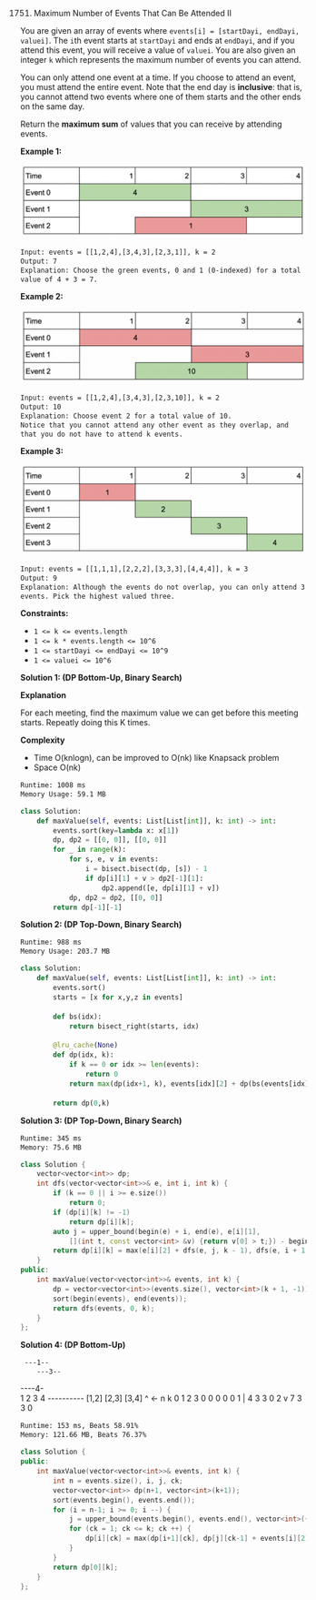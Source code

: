 1751. Maximum Number of Events That Can Be Attended II

You are given an array of events where `events[i] = [startDayi, endDayi, valuei]`. The `i`th event starts at `startDayi` and ends at `endDayi`, and if you attend this event, you will receive a value of `valuei`. You are also given an integer `k` which represents the maximum number of events you can attend.

You can only attend one event at a time. If you choose to attend an event, you must attend the entire event. Note that the end day is **inclusive**: that is, you cannot attend two events where one of them starts and the other ends on the same day.

Return the **maximum sum** of values that you can receive by attending events.

 

**Example 1:**

![1751_screenshot-2021-01-11-at-60048-pm.png](img/1751_screenshot-2021-01-11-at-60048-pm.png)
```
Input: events = [[1,2,4],[3,4,3],[2,3,1]], k = 2
Output: 7
Explanation: Choose the green events, 0 and 1 (0-indexed) for a total value of 4 + 3 = 7.
```

**Example 2:**

![1751_screenshot-2021-01-11-at-60150-pm.png](img/1751_screenshot-2021-01-11-at-60150-pm.png)
```
Input: events = [[1,2,4],[3,4,3],[2,3,10]], k = 2
Output: 10
Explanation: Choose event 2 for a total value of 10.
Notice that you cannot attend any other event as they overlap, and that you do not have to attend k events.
```

**Example 3:**

![1751_screenshot-2021-01-11-at-60703-pm.png](img/1751_screenshot-2021-01-11-at-60703-pm.png)
```
Input: events = [[1,1,1],[2,2,2],[3,3,3],[4,4,4]], k = 3
Output: 9
Explanation: Although the events do not overlap, you can only attend 3 events. Pick the highest valued three.
```

**Constraints:**

* `1 <= k <= events.length`
* `1 <= k * events.length <= 10^6`
* `1 <= startDayi <= endDayi <= 10^9`
* `1 <= valuei <= 10^6`

**Solution 1: (DP Bottom-Up, Binary Search)**

**Explanation**

For each meeting,
find the maximum value we can get before this meeting starts.
Repeatly doing this K times.


**Complexity**

* Time O(knlogn), can be improved to O(nk) like Knapsack problem
* Space O(nk)

```
Runtime: 1008 ms
Memory Usage: 59.1 MB
```
```python
class Solution:
    def maxValue(self, events: List[List[int]], k: int) -> int:
        events.sort(key=lambda x: x[1])
        dp, dp2 = [[0, 0]], [[0, 0]]
        for _ in range(k):
            for s, e, v in events:
                i = bisect.bisect(dp, [s]) - 1
                if dp[i][1] + v > dp2[-1][1]:
                    dp2.append([e, dp[i][1] + v])
            dp, dp2 = dp2, [[0, 0]]
        return dp[-1][-1]
```

**Solution 2: (DP Top-Down, Binary Search)**
```
Runtime: 988 ms
Memory Usage: 203.7 MB
```
```python
class Solution:
    def maxValue(self, events: List[List[int]], k: int) -> int:
        events.sort()
        starts = [x for x,y,z in events]
        
        def bs(idx):
            return bisect_right(starts, idx)
        
        @lru_cache(None)
        def dp(idx, k):
            if k == 0 or idx >= len(events):
                return 0
            return max(dp(idx+1, k), events[idx][2] + dp(bs(events[idx][1]), k-1))
    
        return dp(0,k)  
```

**Solution 3: (DP Top-Down, Binary Search)**
```
Runtime: 345 ms
Memory: 75.6 MB
```
```c++
class Solution {
    vector<vector<int>> dp;
    int dfs(vector<vector<int>>& e, int i, int k) {
        if (k == 0 || i >= e.size())
            return 0;
        if (dp[i][k] != -1) 
            return dp[i][k];
        auto j = upper_bound(begin(e) + i, end(e), e[i][1], 
            [](int t, const vector<int> &v) {return v[0] > t;}) - begin(e);
        return dp[i][k] = max(e[i][2] + dfs(e, j, k - 1), dfs(e, i + 1, k));
    }
public:
    int maxValue(vector<vector<int>>& events, int k) {
        dp = vector<vector<int>>(events.size(), vector<int>(k + 1, -1));
        sort(begin(events), end(events));
        return dfs(events, 0, k);
    }
};
```

**Solution 4: (DP Bottom-Up)**

     ---1--
        ---3--
  ----4-    
    1  2  3  4
    ----------
    [1,2] [2,3] [3,4]
             ^
       <-   n
k   0  1  2  3
0   0  0  0  0
1 | 4  3  3  0
2 v 7  3  3  0

```
Runtime: 153 ms, Beats 58.91%
Memory: 121.66 MB, Beats 76.37%
```
```c++
class Solution {
public:
    int maxValue(vector<vector<int>>& events, int k) {
        int n = events.size(), i, j, ck;
        vector<vector<int>> dp(n+1, vector<int>(k+1));
        sort(events.begin(), events.end());
        for (i = n-1; i >= 0; i --) {
            j = upper_bound(events.begin(), events.end(), vector<int>({events[i][1], INT_MAX, INT_MAX})) - events.begin();
            for (ck = 1; ck <= k; ck ++) {
                dp[i][ck] = max(dp[i+1][ck], dp[j][ck-1] + events[i][2]);
            }
        }
        return dp[0][k];
    }
};
```

